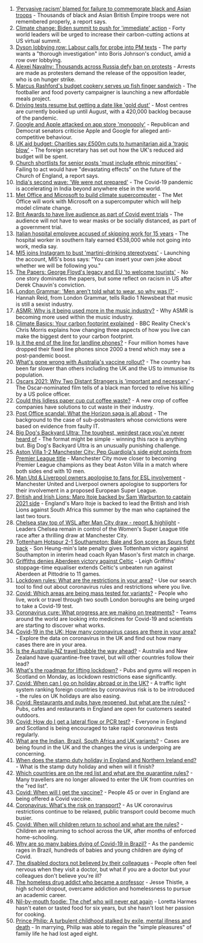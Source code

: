 1. [‘Pervasive racism’ blamed for failure to commemorate black and Asian troops](https://www.bbc.co.uk/news/uk-56840131) - Thousands of black and Asian British Empire troops were not remembered properly, a report says.
2. [Climate change: Biden summit to push for 'immediate' action](https://www.bbc.co.uk/news/science-environment-56837927) - Forty world leaders will be urged to increase their carbon-cutting actions at US virtual summit.
3. [Dyson lobbying row: Labour calls for probe into PM texts](https://www.bbc.co.uk/news/uk-politics-56839459) - The party wants a "thorough investigation" into Boris Johnson's conduct, amid a row over lobbying.
4. [Alexei Navalny: Thousands across Russia defy ban on protests](https://www.bbc.co.uk/news/world-europe-56834655) - Arrests are made as protesters demand the release of the opposition leader, who is on hunger strike.
5. [Marcus Rashford's budget cookery serves up fish finger sandwich](https://www.bbc.co.uk/news/education-56825700) - The footballer and food poverty campaigner is launching a new affordable meals project.
6. [Driving tests resume but getting a date like 'gold dust'](https://www.bbc.co.uk/news/uk-56834724) - Most centres are currently booked up until August, with a 420,000 backlog because of the pandemic.
7. [Google and Apple attacked on app store 'monopoly'](https://www.bbc.co.uk/news/technology-56840379) - Republican and Democrat senators criticise Apple and Google for alleged anti-competitive behaviour.
8. [UK aid budget: Charities say £500m cuts to humanitarian aid a 'tragic blow'](https://www.bbc.co.uk/news/uk-politics-56836430) - The foreign secretary has set out how the UK's reduced aid budget will be spent.
9. [Church shortlists for senior posts 'must include ethnic minorities'](https://www.bbc.co.uk/news/uk-56838739) - Failing to act would have "devastating effects" on the future of the Church of England, a report says.
10. [India's second wave: 'We were not prepared'](https://www.bbc.co.uk/news/world-asia-56839099) - The Covid-19 pandemic is accelerating in India beyond anywhere else in the world.
11. [Met Office and Microsoft to build climate supercomputer](https://www.bbc.co.uk/news/technology-56840169) - The Met Office will work with Microsoft on a supercomputer which will help model climate change.
12. [Brit Awards to have live audience as part of Covid event trials](https://www.bbc.co.uk/news/entertainment-arts-56835482) - The audience will not have to wear masks or be socially distanced, as part of a government trial.
13. [Italian hospital employee accused of skipping work for 15 years](https://www.bbc.co.uk/news/world-europe-56822571) - The hospital worker in southern Italy earned €538,000 while not going into work, media say.
14. [MI5 joins Instagram to bust 'martini-drinking stereotypes'](https://www.bbc.co.uk/news/uk-56840811) - Launching the account, MI5's boss says: "You can insert your own joke about whether we will be following you."
15. [The Papers: George Floyd's legacy and EU 'to welcome tourists'](https://www.bbc.co.uk/news/blogs-the-papers-56840119) - No one story dominates the papers, but some reflect on racism in US after Derek Chauvin's conviction.
16. [London Grammar: 'Men aren't told what to wear, so why was I?'](https://www.bbc.co.uk/news/newsbeat-56800957) - Hannah Reid, from London Grammar, tells Radio 1 Newsbeat that music is still a sexist industry.
17. [ASMR: Why is it being used more in the music industry?](https://www.bbc.co.uk/news/entertainment-arts-56837707) - Why ASMR is becoming more used within the music industry.
18. [Climate Basics: Your carbon footprint explained](https://www.bbc.co.uk/news/science-environment-56822950) - BBC Reality Check's Chris Morris explains how changing three aspects of how you live can make the biggest dent to your carbon footprint.
19. [Is it the end of the line for landline phones?](https://www.bbc.co.uk/news/business-56831212) - Four million homes have dropped their fixed line phones since 2000 a trend which may see a post-pandemic boost.
20. [What's gone wrong with Australia's vaccine rollout?](https://www.bbc.co.uk/news/world-australia-56825920) - The country has been far slower than others including the UK and the US to immunise its population.
21. [Oscars 2021: Why Two Distant Strangers is 'important and necessary'](https://www.bbc.co.uk/news/entertainment-arts-56813176) - The Oscar-nominated film tells of a black man forced to relive his killing by a US police officer.
22. [Could this lidless paper cup cut coffee waste?](https://www.bbc.co.uk/news/business-56582456) - A new crop of coffee companies have solutions to cut waste in their industry.
23. [Post Office scandal: What the Horizon saga is all about](https://www.bbc.co.uk/news/business-56718036) - The background to the case of sub-postmasters whose convictions were based on evidence from faulty IT.
24. [Big Dog's Backyard Ultra: The toughest, weirdest race you've never heard of](https://www.bbc.co.uk/sport/56720358) - The format might be simple - winning this race is anything but. Big Dog's Backyard Ultra is an unusually punishing challenge.
25. [Aston Villa 1-2 Manchester City: Pep Guardiola's side eight points from Premier League title](https://www.bbc.co.uk/sport/football/56741406) - Manchester City move closer to becoming Premier League champions as they beat Aston Villa in a match where both sides end with 10 men.
26. [Man Utd & Liverpool owners apologise to fans for ESL involvement](https://www.bbc.co.uk/sport/football/56828413) - Manchester United and Liverpool owners apologise to supporters for their involvement in a proposed European Super League.
27. [British and Irish Lions: Maro Itoje backed by Sam Warburton to captain 2021 side](https://www.bbc.co.uk/sport/rugby-union/56832630) - England's Maro Itoje is backed to lead the British and Irish Lions against South Africa this summer by the man who captained the last two tours.
28. [Chelsea stay top of WSL after Man City draw - report & highlight](https://www.bbc.co.uk/sport/football/56741399) - Leaders Chelsea remain in control of the Women's Super League title race after a thrilling draw at Manchester City.
29. [Tottenham Hotspur 2-1 Southampton: Bale and Son score as Spurs fight back](https://www.bbc.co.uk/sport/football/56383512) - Son Heung-min's late penalty gives Tottenham victory against Southampton in interim head coach Ryan Mason's first match in charge.
30. [Griffiths denies Aberdeen victory against Celtic](https://www.bbc.co.uk/sport/football/56564060) - Leigh Griffiths' stoppage-time equaliser extends Celtic's unbeaten run against Aberdeen at Pittodrie to 11 games.
31. [Lockdown rules: What are the restrictions in your area?](https://www.bbc.co.uk/news/uk-54373904) - Use our search tool to find out about coronavirus rules and restrictions where you live.
32. [Covid: Which areas are being mass tested for variants?](https://www.bbc.co.uk/news/explainers-54872039) - People who live, work or travel through two south London boroughs are being urged to take a Covid-19 test.
33. [Coronavirus cure: What progress are we making on treatments?](https://www.bbc.co.uk/news/health-52354520) - Teams around the world are looking into medicines for Covid-19 and scientists are starting to discover what works.
34. [Covid-19 in the UK: How many coronavirus cases are there in your area?](https://www.bbc.co.uk/news/uk-51768274) - Explore the data on coronavirus in the UK and find out how many cases there are in your area.
35. [Is the Australia-NZ travel bubble the way ahead?](https://www.bbc.co.uk/news/business-56796943) - Australia and New Zealand have quarantine-free travel, but will other countries follow their lead?
36. [What's the roadmap for lifting lockdown?](https://www.bbc.co.uk/news/explainers-52530518) - Pubs and gyms will reopen in Scotland on Monday, as lockdown restrictions ease significantly.
37. [Covid: When can I go on holiday abroad or in the UK?](https://www.bbc.co.uk/news/explainers-52646738) - A traffic light system ranking foreign countries by coronavirus risk is to be introduced - the rules on UK holidays are also easing.
38. [Covid: Restaurants and pubs have reopened, but what are the rules?](https://www.bbc.co.uk/news/business-52977388) - Pubs, cafes and restaurants in England are open for customers seated outdoors.
39. [Covid: How do I get a lateral flow or PCR test?](https://www.bbc.co.uk/news/health-51943612) - Everyone in England and Scotland is being encouraged to take rapid coronavirus tests regularly.
40. [What are the Indian, Brazil, South Africa and UK variants?](https://www.bbc.co.uk/news/health-55659820) - Cases are being found in the UK and the changes the virus is undergoing are concerning.
41. [When does the stamp duty holiday in England and Northern Ireland end?](https://www.bbc.co.uk/news/business-53319433) - What is the stamp duty holiday and when will it finish?
42. [Which countries are on the red list and what are the quarantine rules?](https://www.bbc.co.uk/news/explainers-52544307) - Many travellers are no longer allowed to enter the UK from countries on the "red list".
43. [Covid: When will I get the vaccine?](https://www.bbc.co.uk/news/health-55045639) - People 45 or over in England are being offered a Covid vaccine.
44. [Coronavirus: What's the risk on transport?](https://www.bbc.co.uk/news/health-51736185) - As UK coronavirus restrictions continue to be relaxed, public transport could become much busier.
45. [Covid: When will children return to school and what are the rules?](https://www.bbc.co.uk/news/education-51643556) - Children are returning to school across the UK, after months of enforced home-schooling.
46. [Why are so many babies dying of Covid-19 in Brazil?](https://www.bbc.co.uk/news/world-latin-america-56696907) - As the pandemic rages in Brazil, hundreds of babies and young children are dying of Covid.
47. [The disabled doctors not believed by their colleagues](https://www.bbc.co.uk/news/disability-56244376) - People often feel nervous when they visit a doctor, but what if you are a doctor but your colleagues don't believe you're ill?
48. [The homeless drug addict who became a professor](https://www.bbc.co.uk/news/stories-55559382) - Jesse Thistle, a high school dropout, overcame addiction and homelessness to pursue an academic career.
49. [Nil-by-mouth foodie: The chef who will never eat again](https://www.bbc.co.uk/news/stories-56688582) - Loretta Harmes hasn't eaten or tasted food for six years, but she hasn't lost her passion for cooking.
50. [Prince Philip: A turbulent childhood stalked by exile, mental illness and death](https://www.bbc.co.uk/news/uk-56690270) - In marrying, Philip was able to regain the "simple pleasures" of family life he had lost aged eight.

